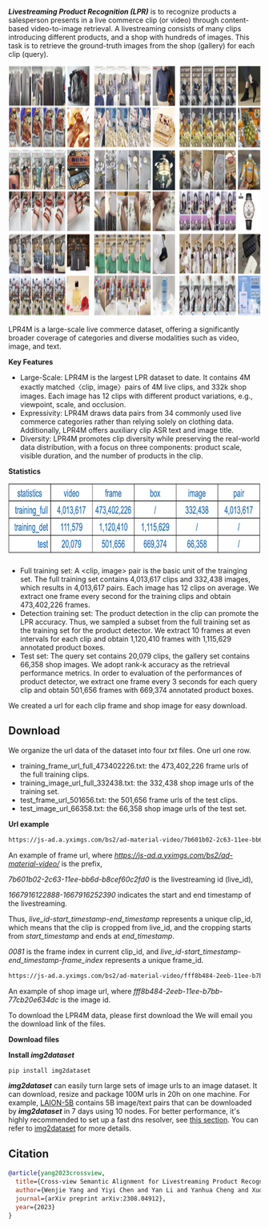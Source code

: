 ___Livestreaming Product Recognition (LPR)___ is to recognize products a salesperson presents in a live commerce clip (or video) through content-based video-to-image retrieval.
A livestreaming consists of many clips introducing different products, and a shop with hundreds of images.
This task is to retrieve the ground-truth images from the shop (gallery) for each clip (query).

<p align="center">
  <img width="800" height="500" src="./_images/lpr4m_example.png">
</p>

LPR4M is a large-scale live commerce dataset, offering a significantly broader coverage of categories and diverse modalities such as video, image, and text. 

__Key Features__
- Large-Scale: LPR4M is the largest LPR dataset to date. It contains 4M exactly matched〈clip, image〉pairs of 4M live clips, and 332k shop images. Each image has 12 clips with different product variations, e.g., viewpoint, scale, and occlusion.
- Expressivity: LPR4M draws data pairs from 34 commonly used live commerce categories rather than relying solely on clothing data. Additionally, LPR4M offers auxiliary clip ASR text and image title.
- Diversity: LPR4M promotes clip diversity while preserving the real-world data distribution, with a focus on three components: product scale, visible duration, and the number of products in the clip.

__Statistics__

<p align="center">
  <img width="740" height="150" src="./_images/statistics.png">
</p>

- Full training set: A <clip, image> pair is the basic unit of the trainging set. 
The full training set contains 4,013,617 clips and 332,438 images, which results in 4,013,617 pairs. Each image has 12 clips on average. We extract one frame every second for the training clips and obtain 473,402,226 frames.
- Detection training set: The product detection in the clip can promote the LPR accuracy. Thus, we sampled a subset from the full training set as the training set for the product detector. We extract 10 frames at even intervals for each clip and obtain 1,120,410 frames with 1,115,629 annotated product boxes.
- Test set: The query set contains 20,079 clips, the gallery set contains 66,358 shop images. We adopt rank-k accuracy as the retrieval performance metrics. In order to evaluation of the performances of product detector, we extract one frame every 3 seconds for each query clip and obtain 501,656 frames with 669,374 annotated product boxes.

We created a url for each clip frame and shop image for easy download.


## Download 
We organize the url data of the dataset into four *txt* files. One url one row.
- training_frame_url_full_473402226.txt: the 473,402,226 frame urls of the full training clips.
- training_image_url_full_332438.txt: the 332,438 shop image urls of the training set.
- test_frame_url_501656.txt: the 501,656 frame urls of the test clips.
- test_image_url_66358.txt: the 66,358 shop image urls of the test set.

__Url example__

```bash
https://js-ad.a.yximgs.com/bs2/ad-material-video/7b601b02-2c63-11ee-bb6d-b8cef60c2fd0-1667916122888-1667916252390-0081.jpg
```
An example of frame url, where *https://js-ad.a.yximgs.com/bs2/ad-material-video/* is the prefix, 

*7b601b02-2c63-11ee-bb6d-b8cef60c2fd0* is the livestreaming id (live_id), 

*1667916122888-1667916252390* indicates the start and end timestamp of the livestreaming. 

Thus, *live_id-start_timestamp-end_timestamp* represents a unique clip_id, which means that the clip is cropped from live_id, and the cropping starts from *start_timestamp* and ends at *end_timestamp*.

*0081* is the frame index in current clip_id, and *live_id-start_timestamp-end_timestamp-frame_index* represents a unique frame_id.

```bash
https://js-ad.a.yximgs.com/bs2/ad-material-video/fff8b484-2eeb-11ee-b7bb-77cb20e634dc.jpg
```
An example of shop image url, where *fff8b484-2eeb-11ee-b7bb-77cb20e634dc* is the image id.

To download the LPR4M data, please first download the 
We will email you the download link of the files.

__Download files__

__Install ***img2dataset***__
```bash
pip install img2dataset
```
***img2dataset*** can easily turn large sets of image urls to an image dataset. It can download, resize and package 100M urls in 20h on one machine. For example, [LAION-5B](https://laion.ai/blog/laion-5b/) contains 5B image/text pairs that can be downloaded by ***img2dataset*** in 7 days using 10 nodes. For better performance, it's highly recommended to set up a fast dns resolver, see [this section](https://github.com/rom1504/img2dataset#setting-up-a-high-performance-dns-resolver). You can refer
to [img2dataset](https://github.com/rom1504/img2dataset) for more details.


## Citation

```bibtex
@article{yang2023crossview,
  title={Cross-view Semantic Alignment for Livestreaming Product Recognition},
  author={Wenjie Yang and Yiyi Chen and Yan Li and Yanhua Cheng and Xudong Liu and Quan Chen and Han Li},
  journal={arXiv preprint arXiv:2308.04912},
  year={2023}
}
```
